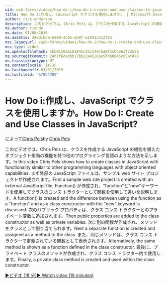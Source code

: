 ```yaml
---
uid: web-forms/videos/how-do-i/how-do-i-create-and-use-classes-in-javascript
title: How Do i:作成し、JavaScript でクラスを使用しますか。 | Microsoft Docs
author: rick-anderson
description: このビデオでは、Chris Pels は、クラスを作成する JavaScript の機能を備えたオブジェクト指向 capabilitie で他のプログラミング言語のような方法を説明しています.
ms.author: riande
ms.date: 01/08/2010
ms.assetid: 348d1bda-69e0-4cb5-a59f-a104133c2f93
msc.legacyurl: /web-forms/videos/how-do-i/how-do-i-create-and-use-classes-in-javascript
msc.type: video
ms.openlocfilehash: cbb0159ab181946c25c14e7ba0f3cb4e63f2252a
ms.sourcegitcommit: 24b1f6decbb17bb22a45166e5fdb0845c65af498
ms.translationtype: MT
ms.contentlocale: ja-JP
ms.lasthandoff: 03/01/2019
ms.locfileid: "57064789"
---
```

<a name="how-do-i-create-and-use-classes-in-javascript"></a><span data-ttu-id="b48e7-104">How Do i:作成し、JavaScript でクラスを使用しますか。</span><span class="sxs-lookup"><span data-stu-id="b48e7-104">How Do I: Create and Use Classes in JavaScript?</span></span>
====================
<span data-ttu-id="b48e7-105">によって[Chris Pels](https://twitter.com/chrispels)</span><span class="sxs-lookup"><span data-stu-id="b48e7-105">by [Chris Pels](https://twitter.com/chrispels)</span></span>

<span data-ttu-id="b48e7-106">このビデオでは、Chris Pels は、クラスを作成する JavaScript の機能を備えたオブジェクト指向の機能を持つ他のプログラミング言語のような方法を示します。</span><span class="sxs-lookup"><span data-stu-id="b48e7-106">In this video Chris Pels shows how to create classes in JavaScript with functionality similar to other programming languages with object oriented capabilities.</span></span> <span data-ttu-id="b48e7-107">まず外部の JavaScript ファイルは、サンプル web サイト プロジェクトが作成されます。</span><span class="sxs-lookup"><span data-stu-id="b48e7-107">First a sample web site project is created with an external JavaScript file.</span></span> <span data-ttu-id="b48e7-108">Function() が作成され、"function"と"new"キーワードを使用してクラスのコンス トラクターとして関数を使用して違いを説明します。</span><span class="sxs-lookup"><span data-stu-id="b48e7-108">A function() is created and the difference between using the function as a "function" and as a class constructor with the "new" keyword is discussed.</span></span> <span data-ttu-id="b48e7-109">次のパブリック プロパティは、クラス コンス トラクターとのプライベート変数に追加されます。</span><span class="sxs-lookup"><span data-stu-id="b48e7-109">Then public properties are added to the class constructor as well as private variables.</span></span> <span data-ttu-id="b48e7-110">次に別の関数が作成され、メソッドをクラスとして割り当てられます。</span><span class="sxs-lookup"><span data-stu-id="b48e7-110">Next a separate function is created and assigned as a method to the class.</span></span> <span data-ttu-id="b48e7-111">また、同じメソッドは、クラス コンス トラクターで定義されている関数として表示されます。</span><span class="sxs-lookup"><span data-stu-id="b48e7-111">Alternatively, the same method is shown as a function defined in the class constructor.</span></span> <span data-ttu-id="b48e7-112">最後に、プライベート クラスのメソッドが作成され、クラス コンス トラクター内で使用します。</span><span class="sxs-lookup"><span data-stu-id="b48e7-112">Finally, a private class method is created and used within the class constructor.</span></span>

[<span data-ttu-id="b48e7-113">&#9654;ビデオ (18 分)</span><span class="sxs-lookup"><span data-stu-id="b48e7-113">&#9654; Watch video (18 minutes)</span></span>](https://channel9.msdn.com/Blogs/ASP-NET-Site-Videos/how-do-i-create-and-use-classes-in-javascript)

